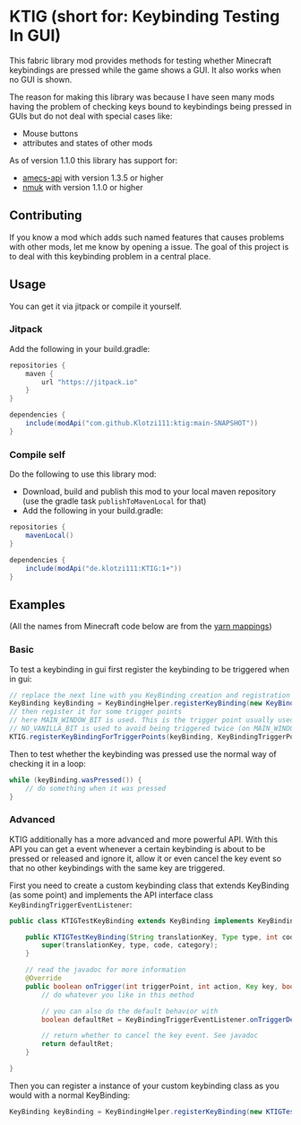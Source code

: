 # KTIG (short for: Keybinding Testing In GUI)

This fabric library mod provides methods for testing whether Minecraft keybindings are pressed while the game shows a GUI. It also works when no GUI is shown.

The reason for making this library was because I have seen many mods having the problem of checking keys bound to keybindings being pressed in GUIs but do not deal with special cases like:
 - Mouse buttons
 - attributes and states of other mods

As of version 1.1.0 this library has support for:
 - [amecs-api](https://github.com/Siphalor/amecs-api "amecs-api on GitHub") with version 1.3.5 or higher
 - [nmuk](https://github.com/Siphalor/nmuk "nmuk on GitHub") with version 1.1.0 or higher

## Contributing
If you know a mod which adds such named features that causes problems with other mods, let me know by opening a issue.
The goal of this project is to deal with this keybinding problem in a central place.

## Usage
You can get it via jitpack or compile it yourself.

### Jitpack
Add the following in your build.gradle:

```groovy
repositories {
	maven {
		url "https://jitpack.io"
	}
}

dependencies {
    include(modApi("com.github.Klotzi111:ktig:main-SNAPSHOT"))
}
```

### Compile self
Do the following to use this library mod:
 - Download, build and publish this mod to your local maven repository (use the gradle task `publishToMavenLocal` for that)
 - Add the following in your build.gradle:
 
```groovy
repositories {
    mavenLocal()
}

dependencies {
    include(modApi("de.klotzi111:KTIG:1+"))
}
```

## Examples
(All the names from Minecraft code below are from the [yarn mappings](https://github.com/FabricMC/yarn "yarn on GitHub"))

### Basic
To test a keybinding in gui first register the keybinding to be triggered when in gui:

```Java
// replace the next line with you KeyBinding creation and registration
KeyBinding keyBinding = KeyBindingHelper.registerKeyBinding(new KeyBinding("key.MOD.NAME", InputUtil.Type.KEYSYM, GLFW.GLFW_KEY_UNKNOWN, "key.category.MOD"));
// then register it for some trigger points
// here MAIN_WINDOW_BIT is used. This is the trigger point usually used when you want to receive all key events in all guis
// NO_VANILLA_BIT is used to avoid being triggered twice (on MAIN_WINDOW_BIT and on vanilla trigger) when there is no gui currently shown
KTIG.registerKeyBindingForTriggerPoints(keyBinding, KeyBindingTriggerPoints.MAIN_WINDOW_BIT | KeyBindingTriggerPoints.NO_VANILLA_BIT);
```

Then to test whether the keybinding was pressed use the normal way of checking it in a loop:

```Java
while (keyBinding.wasPressed()) {
	// do something when it was pressed
}
```

### Advanced
KTIG additionally has a more advanced and more powerful API. With this API you can get a event whenever a certain keybinding is about to be pressed or released and ignore it, allow it or even cancel the key event so that no other keybindings with the same key are triggered.

First you need to create a custom keybinding class that extends KeyBinding (as some point) and implements the API interface class `KeyBindingTriggerEventListener`:

```Java
public class KTIGTestKeyBinding extends KeyBinding implements KeyBindingTriggerEventListener {

	public KTIGTestKeyBinding(String translationKey, Type type, int code, String category) {
		super(translationKey, type, code, category);
	}

	// read the javadoc for more information
	@Override
	public boolean onTrigger(int triggerPoint, int action, Key key, boolean keyConsumed) {
		// do whatever you like in this method

		// you can also do the default behavior with
		boolean defaultRet = KeyBindingTriggerEventListener.onTriggerDefaultKeyBinding(this, triggerPoint, action, key, keyConsumed);

		// return whether to cancel the key event. See javadoc
		return defaultRet;
	}

}
```

Then you can register a instance of your custom keybinding class as you would with a normal KeyBinding:

```Java
KeyBinding keyBinding = KeyBindingHelper.registerKeyBinding(new KTIGTestKeyBinding("key.MOD.NAME", InputUtil.Type.KEYSYM, GLFW.GLFW_KEY_UNKNOWN, "key.category.MOD"));

```